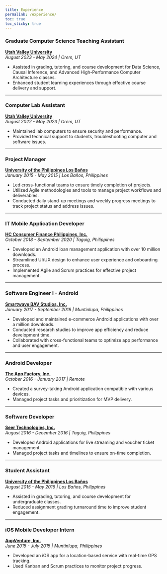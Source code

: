 ```yaml
---
title: Experience
permalink: /experience/
toc: true
toc_sticky: true
---
```


### Graduate Computer Science Teaching Assistant  
**[Utah Valley University](https://www.uvu.edu/)**  
*August 2023 - May 2024 | Orem, UT*

- Assisted in grading, tutoring, and course development for Data Science, Causal Inference, and Advanced High-Performance Computer Architecture classes.
- Enhanced student learning experiences through effective course delivery and support.

---

### Computer Lab Assistant  
**[Utah Valley University](https://www.uvu.edu/)**  
*August 2022 - May 2023 | Orem, UT*

- Maintained lab computers to ensure security and performance.
- Provided technical support to students, troubleshooting computer and software issues.

---

### Project Manager  
**[University of the Philippines Los Baños](https://uplb.edu.ph/)**  
*January 2015 - May 2015 | Los Baños, Philippines*

- Led cross-functional teams to ensure timely completion of projects.
- Utilized Agile methodologies and tools to manage project workflows and deliverables.
- Conducted daily stand-up meetings and weekly progress meetings to track project status and address issues.

---

### IT Mobile Application Developer  
**[HC Consumer Finance Philippines, Inc.](https://www.homecredit.ph/)**  
*October 2018 - September 2020 | Taguig, Philippines*

- Developed an Android loan management application with over 10 million downloads.
- Streamlined UI/UX design to enhance user experience and onboarding process.
- Implemented Agile and Scrum practices for effective project management.

---

### Software Engineer I - Android  
**[Smartwave BAV Studios, Inc.](https://www.linkedin.com/company/smartwave-studios/)**  
*January 2017 - September 2018 | Muntinlupa, Philippines*

- Developed and maintained e-commerce Android applications with over a million downloads.
- Conducted research studies to improve app efficiency and reduce development time.
- Collaborated with cross-functional teams to optimize app performance and user engagement.

---

### Android Developer  
**[The App Factory, Inc.](https://theappfactory.io/)**  
*October 2016 - January 2017 | Remote*

- Created a survey-taking Android application compatible with various devices.
- Managed project tasks and prioritization for MVP delivery.

---

### Software Developer  
**[Seer Technologies, Inc.](http://www.seer-technologies.com/)**  
*August 2016 - December 2016 | Taguig, Philippines*

- Developed Android applications for live streaming and voucher ticket management.
- Managed project tasks and timelines to ensure on-time completion.

---

### Student Assistant  
**[University of the Philippines Los Baños](https://uplb.edu.ph/)**  
*August 2015 - May 2016 | Los Baños, Philippines*

- Assisted in grading, tutoring, and course development for undergraduate classes.
- Reduced assignment grading turnaround time to improve student engagement.

---

### iOS Mobile Developer Intern  
**[AppVenture, Inc.](https://www.linkedin.com/company/appventure-inc-)**  
*June 2015 - July 2015 | Muntinlupa, Philippines*

- Developed an iOS app for a location-based service with real-time GPS tracking.
- Used Kanban and Scrum practices to monitor project progress.